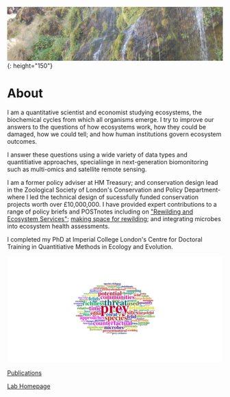 ![headImage](/assets/headImage.jpeg){: height="150"}

# About
I am a quantitative scientist and economist studying ecosystems, the biochemical cycles from which all organisms emerge. I try to improve our answers to the questions of how ecosystems work, how they could be damaged, how we could tell; and how human institutions govern ecosystem outcomes. 

I answer these questions using a wide variety of data types and quantitiative approaches, specialiinge in next-generation biomonitoring such as multi-omics and satellite remote sensing.

I am a former policy adviser at HM Treasury; and conservation design lead in the Zoological Society of London's Conservation and Policy Department- where I led the technical design of sucessfully funded conservation projects worth over £10,000,000. I have provided expert contributions to a range of policy briefs and POSTnotes including on ["Rewilding and Ecosystem Services"](https://post.parliament.uk/research-briefings/post-pn-0537/); [making space for rewilding](https://www.rewildingeurope.com/wp-content/uploads/2016/05/Making-Space-for-Rewilding-Policy-Brief1.pdf); and integrating microbes into ecosystem health assessments.

I completed my PhD at Imperial College London's Centre for Doctoral Training in Quantitiative Methods in Ecology and Evolution.


![wordCloud](/assets/wordcloud.png)

[Publications](https://scholar.google.com/citations?hl=en&user=Z4Tl1S4AAAAJ)

[Lab Homepage](https://scholar.google.com/citations?hl=en&user=B7YZK60AAAAJ&view_op=list_works&sortby=pubdate)